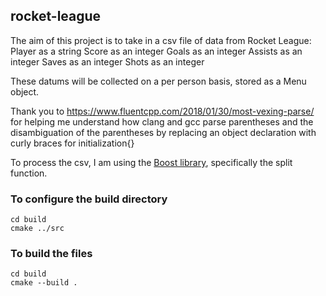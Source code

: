 ## rocket-league

The aim of this project is to take in a csv file of data from Rocket League:
Player as a string
Score as an integer
Goals as an integer
Assists as an integer
Saves as an integer
Shots as an integer

These datums will be collected on a per person basis, stored as a Menu object.

Thank you to https://www.fluentcpp.com/2018/01/30/most-vexing-parse/
for helping me understand how clang and gcc parse parentheses and 
the disambiguation of the parentheses by replacing an object declaration
with curly braces for initialization{}

To process the csv, I am using the [Boost library](https://www.boost.org/doc/libs/1_50_0/doc/html/string_algo/usage.html#id3207193), specifically the split function.

### To configure the build directory
```
cd build
cmake ../src
```

### To build the files
```
cd build
cmake --build .
```
